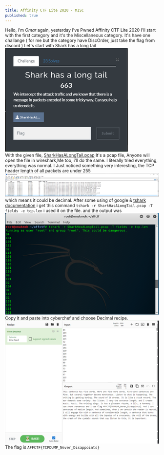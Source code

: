 ```yaml
---
title: Affinity CTF Lite 2020 - MISC
published: true
---
```

Hello, i'm *Omar* again, yesterday i've Pwned Affinity CTF Lite 2020
I'll start with the first category and it's the Miscellaneous category.
It's have one challange ( for me but the category have DiscOrder, just take the flag from discord )
Let's start with Shark has a long tail
![](/../../assets/affctf/sharkchallange.png)<br>
With the given file, [SharkHasALongTail.pcap](https://github.com/omakmoh/omakmoh.github.io/blob/main/assets/affctf/SharkHasALongTail.pcap) It's a pcap file,
Anyone will open the file in wireshark,Me too, i'll do the same.
I literally tried everything, everything was normal.
I Just noticed something very interesting, the TCP header length of all packets are under 255
![](/../../assets/affctf/packetslen.png)<br>
which means it could be decimal. After some using of google & [tshark documentation](https://www.wireshark.org/docs/man-pages/tshark.html) i get this command `tshark -r SharkHasALongTail.pcap -T fields -e tcp.len`
i used it on the file. and the output was
<BR>![](/../../assets/affctf/output.png)<br>
Copy it and paste into cyberchef and choose Decimal recipe.
![](/../../assets/affctf/flagoutput.png)<br>
The flag is `AFFCTF{TCPDUMP_Never_Disappoints}`
